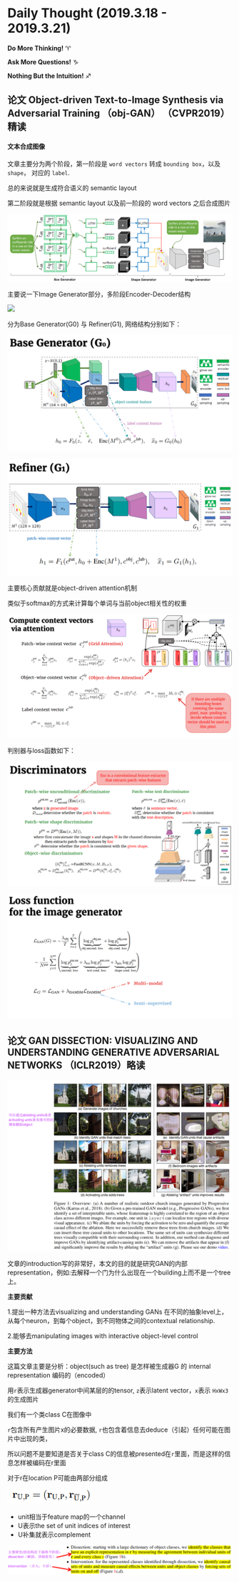 # Daily Thought (2019.3.18 - 2019.3.21)
**Do More Thinking!** ♈ 

**Ask More Questions!** ♑

**Nothing But the Intuition!** ♐

## 论文 Object-driven Text-to-Image Synthesis via Adversarial Training （obj-GAN） （CVPR2019）精读

#### 文本合成图像

文章主要分为两个阶段，第一阶段是 `word vectors` 转成 `bounding box`，以及 `shape`， 对应的 `label`.

总的来说就是生成符合语义的 semantic layout

第二阶段就是根据 semantic layout 以及前一阶段的 word vectors 之后合成图片

![](__pics/obj-gan-1.png)

主要说一下Image Generator部分，多阶段Encoder-Decoder结构

![](__pics/obj-gan-2.png)

分为Base Generator(G0) 与 Refiner(G1), 网络结构分别如下：

![](__pics/obj-gan-3-1.png)

![](__pics/obj-gan-3-2.png)

主要核心贡献就是object-driven attention机制

类似于softmax的方式来计算每个单词与当前object相关性的权重

![](__pics/obj-gan-4.png)

判别器与loss函数如下：

![](__pics/obj-gan-5.png)

![](__pics/obj-gan-6.png)

## 论文 GAN DISSECTION: VISUALIZING AND UNDERSTANDING GENERATIVE ADVERSARIAL NETWORKS （ICLR2019）略读

![](__pics/visual.png)

文章的introduction写的非常好，本文的目的就是研究GAN的内部representation，例如:去解释一个门为什么出现在一个building上而不是一个tree上。

**主要贡献**

1.提出一种方法去visualizing and understanding GANs 在不同的抽象level上， 从每个neuron，到每个object，到不同物体之间的contextual relationship.

2.能够去manipulating images with interactive object-level control

**主要方法**

这篇文章主要是分析：object(such as tree) 是怎样被生成器G 的 internal representation 编码的（encoded）

用`r`表示生成器generator中间某层的的tensor, `z`表示latent vector，`x`表示 `HxWx3` 的生成图片

我们有一个类class C在图像中

`r`包含所有产生图片x的必要数据, `r`也包含着信息去deduce（引起）任何可能在图片中出现的类，

所以问题不是要知道是否关于class C的信息被presented在`r`里面，而是这样的信息怎样被编码在r里面

对于r在location P可能由两部分组成

![](__pics/visual-1.png)

- unit相当于feature map的一个channel
- U表示the set of unit indices of interest
- U补集就表示complement

![](__pics/visual-2.png)
